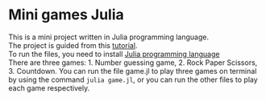 # Mini games Julia
This is a mini project written in Julia programming language. </br>
The project is guided from this [tutorial](https://www.freecodecamp.org/news/learn-julia-by-coding-7-projects). </br>
To run the files, you need to install [Julia programming language](https://julialang.org/downloads/) </br>
There are three games: 1. Number guessing game, 2. Rock Paper Scissors, 3. Countdown. You can run the file game.jl to play three games on terminal by using the command ```julia game.jl```, or you can run the other files to play each game respectively.
